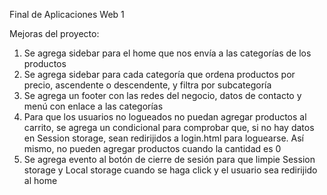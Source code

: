 Final de Aplicaciones Web 1

Mejoras del proyecto:
1) Se agrega sidebar para el home que nos envía a las categorías de los productos
2) Se agrega sidebar para cada categoría que ordena productos por precio, ascendente o descendente, y filtra por subcategoría
3) Se agrega un footer con las redes del negocio, datos de contacto y menú con enlace a las categorías
4) Para que los usuarios no logueados no puedan agregar productos al carrito, se agrega un condicional para comprobar que, si no hay datos en Session storage, sean redirijidos a login.html para loguearse. Así mismo, no pueden agregar productos cuando la cantidad es 0
5) Se agrega evento al botón de cierre de sesión para que limpie Session storage y Local storage cuando se haga click y el usuario sea redirijido al home
